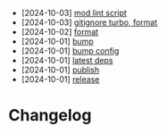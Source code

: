 - [2024-10-03] [mod lint script](https://github.com/RubricLab/config/commit/d4d0926fbef0a53550cea00b96e39786e04d067f)
- [2024-10-03] [gitignore turbo, format](https://github.com/RubricLab/config/commit/eeef6fbfd4eb0b641ce75d105891538863a75420)
- [2024-10-02] [format](https://github.com/RubricLab/config/commit/7faf99293ab87383fc4a53ad9bc6d0bb7c12d203)
- [2024-10-01] [bump](https://github.com/RubricLab/config/commit/8e6f1f2e8effd6a4b21696a30e05b2a931220a13)
- [2024-10-01] [bump config](https://github.com/RubricLab/config/commit/dde8d044e16b98baf4674756f2dc798684807c25)
- [2024-10-01] [latest deps](https://github.com/RubricLab/config/commit/5759ad02dd20013b91318ae1e95d1ce40ca26b2c)
- [2024-10-01] [publish](https://github.com/RubricLab/config/commit/f55215965bfd2328590d64127d55d7548a9fdbd0)
- [2024-10-01] [release](https://github.com/RubricLab/config/commit/88b03ec8b92580fd55c9873c2ec3092f03fea02e)
# Changelog

